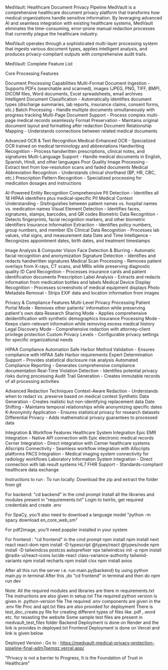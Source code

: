 MedVault: Healthcare Document Privacy Pipeline
MedVault is a comprehensive healthcare document privacy platform that transforms how medical organizations handle sensitive information. By leveraging advanced AI and seamless integration with existing healthcare systems, MedVault eliminates the time-consuming, error-prone manual redaction processes that currently plague the healthcare industry.

MedVault operates through a sophisticated multi-layer processing system that ingests various document types, applies intelligent analysis, and produces privacy-compliant outputs with comprehensive audit trails.

MedVault: Complete Feature List

Core Processing Features

Document Processing Capabilities
Multi-Format Document Ingestion - Supports PDFs (searchable and scanned), images (JPEG, PNG, TIFF, BMP), DICOM files, Word documents, Excel spreadsheets, email archives
Intelligent Document Classification - Automatically identifies document types (discharge summaries, lab reports, insurance claims, consent forms, etc.)
Batch Processing - Handle multiple documents simultaneously with progress tracking
Multi-Page Document Support - Process complex multi-page medical records seamlessly
Format Preservation - Maintains original document layout and formatting after redaction
Document Relationship Mapping - Understands connections between related medical documents

Advanced OCR & Text Recognition
Medical-Enhanced OCR - Specialized OCR trained on medical terminology and abbreviations
Handwriting Recognition - Process handwritten prescriptions, clinical notes, and signatures
Multi-Language Support - Handle medical documents in English, Spanish, Hindi, and other languages
Poor Quality Image Processing - Extract text from low-resolution scans and faded documents
Medical Abbreviation Recognition - Understands clinical shorthand (BP, HR, CBC, etc.)
Prescription Pattern Recognition - Specialized processing for medication dosages and instructions

AI-Powered Entity Recognition
Comprehensive PII Detection - Identifies all 18 HIPAA identifiers plus medical-specific PII
Medical Context Understanding - Distinguishes between patient names vs. hospital names vs. medication names
Visual Element Detection - Identifies faces, signatures, stamps, barcodes, and QR codes
Biometric Data Recognition - Detects fingerprints, facial recognition markers, and other biometric identifiers
Insurance Information Extraction - Identifies policy numbers, group numbers, and member IDs
Clinical Data Recognition - Processes lab values, vital signs, and measurement data
Date and Time Intelligence - Recognizes appointment dates, birth dates, and treatment timestamps

Image Analysis & Computer Vision
Face Detection & Blurring - Automatic facial recognition and anonymization
Signature Detection - Identifies and redacts handwritten signatures
Medical Scan Processing - Removes patient overlays from X-rays, CT scans, and MRIs while preserving diagnostic quality
ID Card Recognition - Processes insurance cards and patient identification documents
Prescription Label Analysis - Extracts and redacts information from medication bottles and labels
Medical Device Display Recognition - Processes screenshots of medical equipment displays
Photo Metadata Removal - Strips EXIF data and location information from images

Privacy & Compliance Features
Multi-Level Privacy Processing
Patient Portal Mode - Removes other patients' information while preserving patient's own data
Research Sharing Mode - Applies comprehensive deidentification with synthetic demographics
Insurance Processing Mode - Keeps claim-relevant information while removing excess medical history
Legal Discovery Mode - Comprehensive redaction with attorney-client privilege protection
Custom Privacy Levels - Configurable privacy settings for specific organizational needs

HIPAA Compliance Automation
Safe Harbor Method Validation - Ensures compliance with HIPAA Safe Harbor requirements
Expert Determination Support - Provides statistical disclosure risk analysis
Automated Compliance Reporting - Generates comprehensive compliance documentation
Real-Time Violation Detection - Identifies potential privacy risks during processing
Audit Trail Generation - Creates immutable records of all processing activities

Advanced Redaction Techniques
Context-Aware Redaction - Understands when to redact vs. preserve based on medical context
Synthetic Data Generation - Creates realistic but non-identifying replacement data
Date Shifting - Maintains temporal relationships while anonymizing specific dates
K-Anonymity Application - Ensures statistical privacy for research datasets
Differential Privacy - Adds mathematical privacy guarantees to processed data

Integration & Workflow Features
Healthcare System Integration
Epic EMR Integration - Native API connection with Epic electronic medical records
Cerner Integration - Direct integration with Cerner healthcare systems
Allscripts Connectivity - Seamless workflow integration with Allscripts platforms
PACS Integration - Medical imaging system connectivity for radiology workflows
Laboratory Information System Integration - Direct connection with lab result systems
HL7 FHIR Support - Standards-compliant healthcare data exchange

Instructions to run :
To run locally: Download the zip and extract the folder from git

For backend: "cd backend" in the cmd prompt Install all the libraries and modules present in "requirements.txt" Login to twirlio, get required credentials and create .env

For SpaCy, you’ll also need to download a language model "python -m spacy download en_core_web_sm"

For pdf2image, you’ll need poppler installed in your system

For frontend : "cd frontend" in the cmd prompt npm install npm install next react react-dom npm install -D typescript @types/react @types/node npm install -D tailwindcss postcss autoprefixer npx tailwindcss init -p npm install @radix-ui/react-icons lucide-react class-variance-authority tailwind-variants npm install recharts npm install clsx npm install axios

After all this run the server i.e. run main.py(backend) by using python main.py in terminal
After this ,do "cd frontend" in terminal and then do npm run dev

Note:
All the required modules and libraries are there in requirements.txt 
The instructions are also given in setup.txt
The required python version is given in .python-version file 
The required .env components are given in the .env file 
Proc and apt.txt files are also provided for deployment 
There is test_doc_create.py file for creating different types of files like .pdf ,.word etc. for tesasting the website 
Some sample test files are present in medvault_test_files folder
Backend Deployment is done on Render and the link is provides in deployed.txt
Frontend Deployment is done on Vercel and link is given below 

Deployed Version : Go to : https://medvault-medical-privacy-protection-pipeline-final-adm7pemqz.vercel.app/

"Privacy is not a barrier to Progress, It is the Foundation of Trust in Healthcare"
